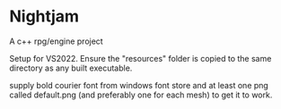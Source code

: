 # Nightjam
A c++ rpg/engine project

Setup for VS2022. Ensure the "resources" folder is copied to the same directory as any built executable.


supply bold courier font from windows font store and at least one png called default.png (and preferably one for each mesh) to get it to work.
